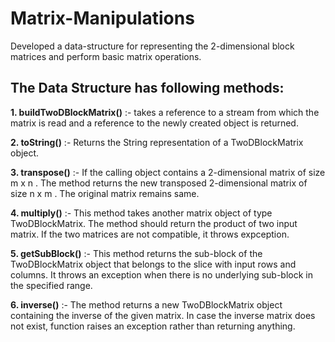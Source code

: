 # Matrix-Manipulations

Developed a data-structure for representing the 2-dimensional block matrices and perform basic matrix
operations.

## The Data Structure has following methods:

**1. buildTwoDBlockMatrix()** :-  takes a reference to a stream from which the matrix is read and a reference to the newly created
object is returned.

**2. toString()** :- Returns the String representation of a TwoDBlockMatrix object.

**3. transpose()** :- If the calling object contains a 2-dimensional matrix of size m x n . The method returns the new transposed
2-dimensional matrix of size n x m . The original matrix remains same.

**4. multiply()** :- This method takes another matrix object of type TwoDBlockMatrix. The method should return the product of two input
matrix. If the two matrices are not compatible, it throws expception.

**5. getSubBlock()** :- This method returns the sub-block of the TwoDBlockMatrix object that belongs to the slice with input rows and 
columns. It throws an exception when there is no underlying sub-block in the specified range.

**6. inverse()** :- The method returns a new TwoDBlockMatrix object containing the inverse of the given matrix. In case the inverse matrix does not exist, function raises an
exception rather than returning anything.
